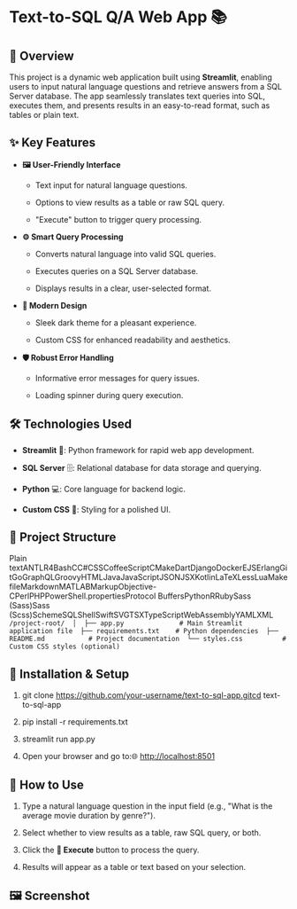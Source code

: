 Text-to-SQL Q/A Web App 📚
==========================

📖 Overview
-----------

This project is a dynamic web application built using **Streamlit**, enabling users to input natural language questions and retrieve answers from a SQL Server database. The app seamlessly translates text queries into SQL, executes them, and presents results in an easy-to-read format, such as tables or plain text.

✨ Key Features
--------------

*   **🖼️ User-Friendly Interface**
    
    *   Text input for natural language questions.
        
    *   Options to view results as a table or raw SQL query.
        
    *   "Execute" button to trigger query processing.
        
*   **⚙️ Smart Query Processing**
    
    *   Converts natural language into valid SQL queries.
        
    *   Executes queries on a SQL Server database.
        
    *   Displays results in a clear, user-selected format.
        
*   **🎨 Modern Design**
    
    *   Sleek dark theme for a pleasant experience.
        
    *   Custom CSS for enhanced readability and aesthetics.
        
*   **🛡️ Robust Error Handling**
    
    *   Informative error messages for query issues.
        
    *   Loading spinner during query execution.
        

🛠️ Technologies Used
---------------------

*   **Streamlit** 🐍: Python framework for rapid web app development.
    
*   **SQL Server** 🗄️: Relational database for data storage and querying.
    
*   **Python** 💻: Core language for backend logic.
    
*   **Custom CSS** 🎨: Styling for a polished UI.
    

📂 Project Structure
--------------------

Plain textANTLR4BashCC#CSSCoffeeScriptCMakeDartDjangoDockerEJSErlangGitGoGraphQLGroovyHTMLJavaJavaScriptJSONJSXKotlinLaTeXLessLuaMakefileMarkdownMATLABMarkupObjective-CPerlPHPPowerShell.propertiesProtocol BuffersPythonRRubySass (Sass)Sass (Scss)SchemeSQLShellSwiftSVGTSXTypeScriptWebAssemblyYAMLXML`   /project-root/  │  ├── app.py              # Main Streamlit application file  ├── requirements.txt    # Python dependencies  ├── README.md           # Project documentation  └── styles.css          # Custom CSS styles (optional)   `

🚀 Installation & Setup
-----------------------

1.  git clone https://github.com/your-username/text-to-sql-app.gitcd text-to-sql-app
    
2.  pip install -r requirements.txt
    
3.  streamlit run app.py
    
4.  Open your browser and go to:🌐 [http://localhost:8501](http://localhost:8501/)
    

📝 How to Use
-------------

1.  Type a natural language question in the input field (e.g., "What is the average movie duration by genre?").
    
2.  Select whether to view results as a table, raw SQL query, or both.
    
3.  Click the **🚀 Execute** button to process the query.
    
4.  Results will appear as a table or text based on your selection.
    

🖼️ Screenshot
--------------
